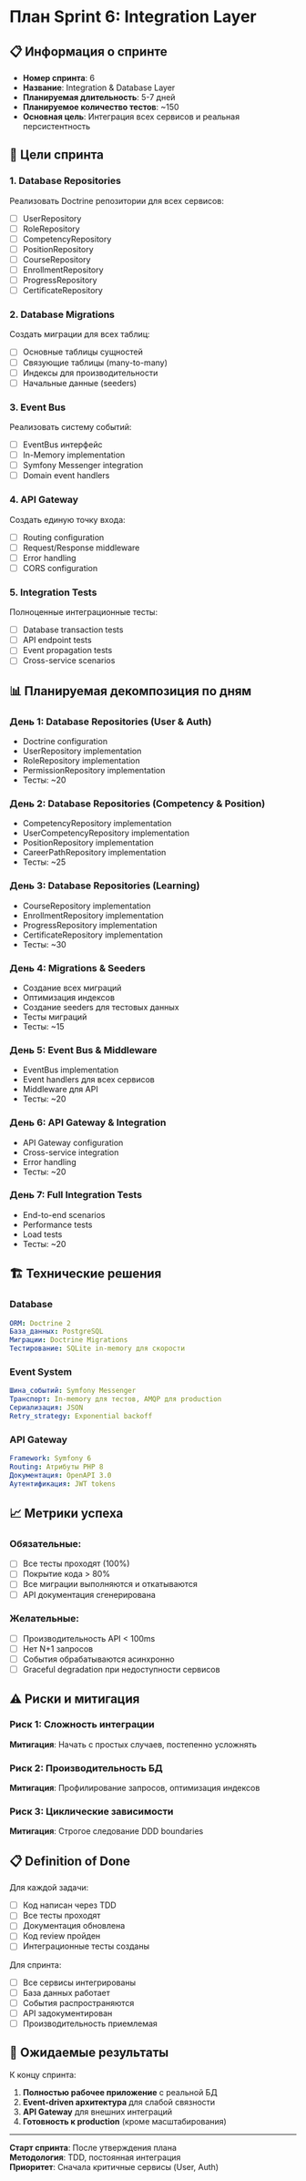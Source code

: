 # План Sprint 6: Integration Layer

## 📋 Информация о спринте
- **Номер спринта**: 6
- **Название**: Integration & Database Layer
- **Планируемая длительность**: 5-7 дней
- **Планируемое количество тестов**: ~150
- **Основная цель**: Интеграция всех сервисов и реальная персистентность

## 🎯 Цели спринта

### 1. Database Repositories
Реализовать Doctrine репозитории для всех сервисов:
- [ ] UserRepository
- [ ] RoleRepository
- [ ] CompetencyRepository
- [ ] PositionRepository
- [ ] CourseRepository
- [ ] EnrollmentRepository
- [ ] ProgressRepository
- [ ] CertificateRepository

### 2. Database Migrations
Создать миграции для всех таблиц:
- [ ] Основные таблицы сущностей
- [ ] Связующие таблицы (many-to-many)
- [ ] Индексы для производительности
- [ ] Начальные данные (seeders)

### 3. Event Bus
Реализовать систему событий:
- [ ] EventBus интерфейс
- [ ] In-Memory implementation
- [ ] Symfony Messenger integration
- [ ] Domain event handlers

### 4. API Gateway
Создать единую точку входа:
- [ ] Routing configuration
- [ ] Request/Response middleware
- [ ] Error handling
- [ ] CORS configuration

### 5. Integration Tests
Полноценные интеграционные тесты:
- [ ] Database transaction tests
- [ ] API endpoint tests
- [ ] Event propagation tests
- [ ] Cross-service scenarios

## 📊 Планируемая декомпозиция по дням

### День 1: Database Repositories (User & Auth)
- Doctrine configuration
- UserRepository implementation
- RoleRepository implementation
- PermissionRepository implementation
- Тесты: ~20

### День 2: Database Repositories (Competency & Position)
- CompetencyRepository implementation
- UserCompetencyRepository implementation
- PositionRepository implementation
- CareerPathRepository implementation
- Тесты: ~25

### День 3: Database Repositories (Learning)
- CourseRepository implementation
- EnrollmentRepository implementation
- ProgressRepository implementation
- CertificateRepository implementation
- Тесты: ~30

### День 4: Migrations & Seeders
- Создание всех миграций
- Оптимизация индексов
- Создание seeders для тестовых данных
- Тесты миграций
- Тесты: ~15

### День 5: Event Bus & Middleware
- EventBus implementation
- Event handlers для всех сервисов
- Middleware для API
- Тесты: ~20

### День 6: API Gateway & Integration
- API Gateway configuration
- Cross-service integration
- Error handling
- Тесты: ~20

### День 7: Full Integration Tests
- End-to-end scenarios
- Performance tests
- Load tests
- Тесты: ~20

## 🏗️ Технические решения

### Database
```yaml
ORM: Doctrine 2
База_данных: PostgreSQL
Миграции: Doctrine Migrations
Тестирование: SQLite in-memory для скорости
```

### Event System
```yaml
Шина_событий: Symfony Messenger
Транспорт: In-memory для тестов, AMQP для production
Сериализация: JSON
Retry_strategy: Exponential backoff
```

### API Gateway
```yaml
Framework: Symfony 6
Routing: Атрибуты PHP 8
Документация: OpenAPI 3.0
Аутентификация: JWT tokens
```

## 📈 Метрики успеха

### Обязательные:
- [ ] Все тесты проходят (100%)
- [ ] Покрытие кода > 80%
- [ ] Все миграции выполняются и откатываются
- [ ] API документация сгенерирована

### Желательные:
- [ ] Производительность API < 100ms
- [ ] Нет N+1 запросов
- [ ] События обрабатываются асинхронно
- [ ] Graceful degradation при недоступности сервисов

## ⚠️ Риски и митигация

### Риск 1: Сложность интеграции
**Митигация**: Начать с простых случаев, постепенно усложнять

### Риск 2: Производительность БД
**Митигация**: Профилирование запросов, оптимизация индексов

### Риск 3: Циклические зависимости
**Митигация**: Строгое следование DDD boundaries

## 📋 Definition of Done

Для каждой задачи:
- [ ] Код написан через TDD
- [ ] Все тесты проходят
- [ ] Документация обновлена
- [ ] Код review пройден
- [ ] Интеграционные тесты созданы

Для спринта:
- [ ] Все сервисы интегрированы
- [ ] База данных работает
- [ ] События распространяются
- [ ] API задокументирован
- [ ] Производительность приемлемая

## 🎯 Ожидаемые результаты

К концу спринта:
1. **Полностью рабочее приложение** с реальной БД
2. **Event-driven архитектура** для слабой связности
3. **API Gateway** для внешних интеграций
4. **Готовность к production** (кроме масштабирования)

---

**Старт спринта**: После утверждения плана  
**Методология**: TDD, постоянная интеграция  
**Приоритет**: Сначала критичные сервисы (User, Auth) 
